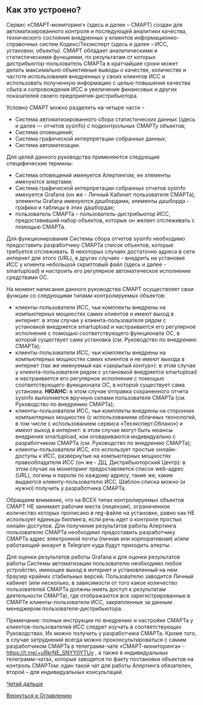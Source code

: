 ## Как это устроено?

Сервис «СМАРТ-мониторинг» (здесь и далее – СМАРТ) создан для автоматизированного контроля и последующей аналитики качества, технического состояния внедренных у клиентов информационно-справочных систем Кодекс/Техэксперт (здесь и далее – ИСС, установки, объекты). 
СМАРТ обладает аналитическими и статистическими функциями, по результатам от которых дистрибьютор-пользователь СМАРТа в кратчайшие сроки может делать максимально объективные выводы о качестве, количестве и частоте использования внедренных у своих клиентов ИСС и использовать полученную информацию с целью повышения качества сбыта и сопровождения ИСС и увеличения финансовых и других показателей своего предприятия-дистрибьютора.

Условно СМАРТ можно разделить на четыре части – 
- Система автоматизированного сбора статистических данных (здесь и далее — отчетов sysinfo) с подконтрольных СМАРТу объектов; 
- Система оповещений; 
- Система графической интерпретации собранных данных;
- Система автоматизации.

Для целей данного руководства применяются следующие специфические термины: 
- Система оповещений именуется Алертингом, ее элементы именуются алертами;
- Система графической интерпретации собранных отчетов sysinfo именуется Grafana (он же - Личный Кабинет пользователя СМАРТа), элементы Grafana именуются дашбордами, элементы дашборда - графики и таблицы в этих дашбордах;
- пользователь СМАРТа – пользователь-дистрибьютор ИСС, предоставивший набор объектов, которые он желает отслеживать с помощью СМАРТа.

Для функционирования Системы сбора отчетов sysinfo необходимо предоставить разработчику СМАРТа список объектов, которые требуется отслеживать. 
В некоторых случаях достаточно адреса в сети интернет для этого (URL), в других случаях - внедрить на установке ИСС у клиента небольшой скриптовый файл (здесь и далее - smartupload) и настроить его регулярное автоматическое исполнение средствами ОС. 

На момент написания данного руководства СМАРТ осуществляет свои функции со следующими типами контролируемых объектов: 
- клиенты-пользователи ИСС, чьи комплекты внедрены на компьютерных мощностях самих клиентов и имеют выход в интернет: в этом случае у клиента-пользователя рядом с установкой внедряется smartupload и настраивается его регулярное исполнение с помощью соответствующего функционала ОС, в которой существует сама установка (см. Руководство по внедрению СМАРТа);
- клиенты-пользователи ИСС, чьи комплекты внедрены на компьютерных мощностях самих клиентов и не имеют выхода в интернет (так же именуемый как «закрытый контур»): в этом случае у клиента-пользователя рядом с установкой внедряется smartupload и настраивается его регулярное исполнение с помощью соответствующего функционала ОС, в которой существует сама установка. 
**НЮАНС:** в этом случае отправка сохраненного отчета sysinfo выполняется вручную силами пользователя СМАРТа (см. Руководство по внедрению СМАРТа);
- клиенты-пользователи ИСС, чьи комплекты внедрены на сторонних компьютерных мощностях (с использованием облачных технологий, в том числе с использованием сервиса «Техэксперт.Облако») и имеют выход в интернет: в этом случае могут быть нюансы внедрения smartupload, кои оговариваются индивидуально с разработчиком СМАРТа (см. Руководство по внедрению СМАРТа);
- клиенты-пользователи ИСС, кто использует простые онлайн-доступы к ИСС, развернутые на компьютерных мощностях правообладателя ИСС (он же - ДЦ, Дистрибьюторский Центр): в этом случае на мониторинг предоставляется список web-адрес (URL), логины и пароли по каждому адресу, такие же, какие выдаются клиенту-пользователю ИСС. Шаблон списка можно (и нужно) получить у разработчика СМАРТа.

Обращаем внимание, что на ВСЕХ типах контролируемых объектов СМАРТ НЕ занимает рабочие места (лицензии), ограниченное количество которых прописано в reg-файле на установке, равно как НЕ использует единицы биллинга, если речь идет о контроле простых онлайн-доступов.
Для получения результатов работы Алертинга пользователю СМАРТа необходимо предоставить разработчику СМАРТа адрес электронной почты (личная или корпоративная) и/или работающий аккаунт в Telegram куда будут приходить алерты.

Для оценки результатов работы Grafana и для оценки результатов работы Системы автоматизации пользователю необходимо любое устройство, имеющее выход в интернет и установленный на нем браузер крайних стабильных версий. 
Пользователю заводится Личный кабинет (или несколько, в зависимости от того какое количество пользователей СМАРТа должны иметь доступ к результатам деятельности СМАРТа), где отображаются все зарегистрированные в СМАРТе клиенты-пользователи ИСС, закрепленные за данным менеджером пользователя-дистрибьютора.

Примечание: полные инструкции по внедрению и настройке СМАРТа у клиентов-пользователей ИСС следует изучать в соответствующих Руководствах. 
Их можно получить у разработчика СМАРТа. 
Кроме того, в случае затруднений всегда можно проконсультироваться с самим разработчиком СМАРТа в телеграмм-чате «СМАРТ-мониторинга» - https://t.me/+uRkrNE_SNYY0YTUy , а также в индивидуальных телеграмм-чатах, которые заводятся по факту постановки объектов на контроль СМАРТом: один такой чат для работы Алертинга обязателен, второй – для индивидуальных консультаций.

[Читай дальше](020-auto-collect-sysinfo.md)

[Вернуться к Оглавлению](Readme.md)